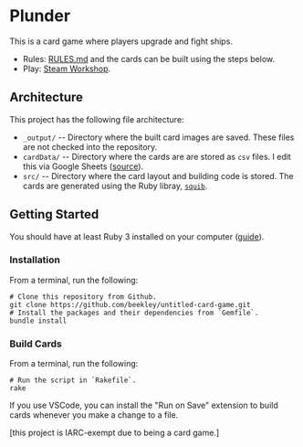 # Plunder

This is a card game where players upgrade and fight ships.

* Rules: [RULES.md](/RULES.md) and the cards can be built using the steps below.
* Play: [Steam Workshop](https://steamcommunity.com/sharedfiles/filedetails/?id=2759806101).

## Architecture

This project has the following file architecture:

* `_output/` -- Directory where the built card images are saved. These files are not checked into the repository.
* `cardData/` -- Directory where the cards are are stored as `csv` files. I edit this via Google Sheets ([source](https://docs.google.com/spreadsheets/d/1SV8VB8KNjVy2acICk6ZNY3HaWjszx8Pu-WrdYQ5hsEM/edit?usp=sharing)).
* `src/` -- Directory where the card layout and building code is stored. The cards are generated using the Ruby libray, [`squib`](http://squib.readthedocs.io/).

## Getting Started

You should have at least Ruby 3 installed on your computer ([guide](https://www.ruby-lang.org/en/documentation/installation/)).

### Installation

From a terminal, run the following:

```
# Clone this repository from Github.
git clone https://github.com/beekley/untitled-card-game.git
# Install the packages and their dependencies from `Gemfile`.
bundle install
```

### Build Cards

From a terminal, run the following:

```
# Run the script in `Rakefile`.
rake
```

If you use VSCode, you can install the "Run on Save" extension to build cards whenever you make a change to a file.

\[this project is IARC-exempt due to being a card game.]
